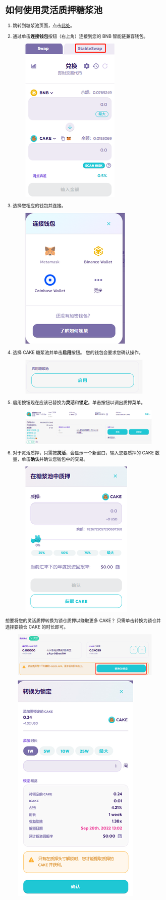 # 如何使用灵活质押糖浆池

1. 跳转到糖浆池页面，点击[此处](https://pancakeswap.finance/pools)。
2.  通过单击**连接钱包**按钮（右上角）连接到您的 BNB 智能链兼容钱包。

    <figure><img src="../../../.gitbook/assets/2.png" alt=""><figcaption></figcaption></figure>
3.  选择您相应的钱包并连接。

    <figure><img src="../../../.gitbook/assets/3 (3).png" alt=""><figcaption></figcaption></figure>
4.  选择 CAKE 糖浆池并单击**启用**按钮。 您的钱包会要求您确认操作。

    <figure><img src="../../../.gitbook/assets/启用.png" alt=""><figcaption></figcaption></figure>
5.  启用按钮现在应该已替换为**灵活**和**锁定**。单击按钮以调出质押菜单。

    <figure><img src="../../../.gitbook/assets/微信截图_20220919130645 (1).png" alt=""><figcaption></figcaption></figure>
6.  对于灵活质押，只需按**灵活**，会显示一个新窗口，输入您要质押的 CAKE 数量，单击**确认**并确认您钱包中的交易。

    <figure><img src="../../../.gitbook/assets/灵活质押.png" alt=""><figcaption></figcaption></figure>

想要将您的灵活质押转换为锁仓质押以赚取更多 CAKE？ 只需单击转换为锁仓并选择要锁仓 CAKE 的时长即可。

<figure><img src="../../../.gitbook/assets/转换为锁定1.jpg" alt=""><figcaption></figcaption></figure>

<figure><img src="../../../.gitbook/assets/转换为锁定APR.jpg" alt=""><figcaption></figcaption></figure>
